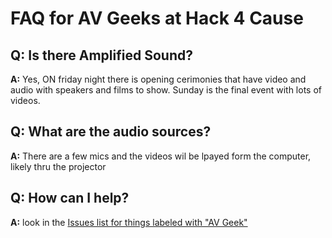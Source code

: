 # FAQ for AV Geeks at Hack 4 Cause

## Q: Is there Amplified Sound?
**A:** Yes, ON friday night there is opening cerimonies that have video and audio with speakers and films to show.  Sunday is the final event with lots of videos.

## Q: What are the audio sources?
**A:** There are a few mics and the videos wil be lpayed form the computer, likely thru the projector

## Q: How can I help?
**A:** look in the [Issues list for things labeled with "AV Geek"](https://github.com/Hack4Eugene/hack-4-cause-2019-plan/labels/AV%20Geeks)



